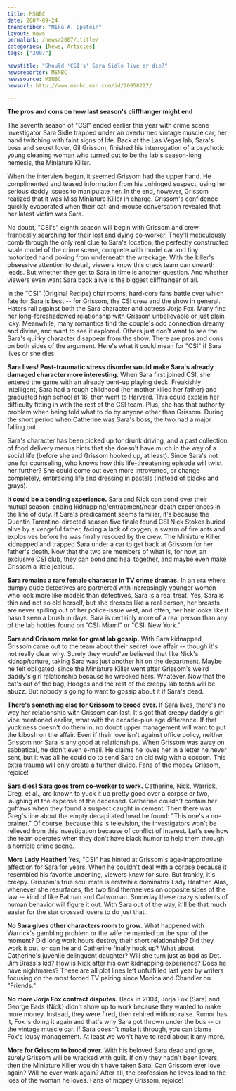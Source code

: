 ```yaml
---
title: MSNBC
date: 2007-09-24
transcriber: "Mika A. Epstein"
layout: news
permalink: /news/2007/:title/
categories: [News, Articles]
tags: ["2007"]

newstitle: "Should 'CSI's' Sara Sidle live or die?"
newsreporter: MSNBC
newssource: MSNBC
newsurl: http://www.msnbc.msn.com/id/20958227/

---
```


**The pros and cons on how last season's cliffhanger might end**

The seventh season of "CSI" ended earlier this year with crime scene investigator Sara Sidle trapped under an overturned vintage muscle car, her hand twitching with faint signs of life. Back at the Las Vegas lab, Sara's boss and secret lover, Gil Grissom, finished his interrogation of a psychotic young cleaning woman who turned out to be the lab's season-long nemesis, the Miniature Killer.

When the interview began, it seemed Grissom had the upper hand. He complimented and teased information from his unhinged suspect, using her serious daddy issues to manipulate her. In the end, however, Grissom realized that it was Miss Miniature Killer in charge. Grissom's confidence quickly evaporated when their cat-and-mouse conversation revealed that her latest victim was Sara.

No doubt, "CSI's" eighth season will begin with Grissom and crew frantically searching for their lost and dying co-worker. They'll meticulously comb through the only real clue to Sara's location, the perfectly constructed scale model of the crime scene, complete with model car and tiny motorized hand poking from underneath the wreckage. With the killer's obsessive attention to detail, viewers know this crack team can unearth leads. But whether they get to Sara in time is another question. And whether viewers even want Sara back alive is the biggest cliffhanger of all.

In the "CSI" (Original Recipe) chat rooms, hard-core fans battle over which fate for Sara is best -- for Grissom, the CSI crew and the show in general. Haters rail against both the Sara character and actress Jorja Fox. Many find her long-foreshadowed relationship with Grissom unbelievable or just plain icky. Meanwhile, many romantics find the couple's odd connection dreamy and divine, and want to see it explored. Others just don't want to see the Sara's quirky character disappear from the show. There are pros and cons on both sides of the argument. Here's what it could mean for "CSI" if Sara lives or she dies.

**Sara lives!**
**Post-traumatic stress disorder would make Sara's already damaged character more interesting.** When Sara first joined CSI, she entered the game with an already bent-up playing deck. Freakishly intelligent, Sara had a rough childhood (her mother killed her father) and graduated high school at 16, then went to Harvard. This could explain her difficulty fitting in with the rest of the CSI team. Plus, she has that authority problem when being told what to do by anyone other than Grissom. During the short period when Catherine was Sara's boss, the two had a major falling out.

Sara's character has been picked up for drunk driving, and a past collection of food delivery menus hints that she doesn't have much in the way of a social life (before she and Grissom hooked up, at least). Since Sara's not one for counseling, who knows how this life-threatening episode will twist her further? She could come out even more introverted, or change completely, embracing life and dressing in pastels (instead of blacks and grays).

**It could be a bonding experience.** Sara and Nick can bond over their mutual season-ending kidnapping/entrapment/near-death experiences in the line of duty. If Sara's predicament seems familiar, it's because the Quentin Tarantino-directed season five finale found CSI Nick Stokes buried alive by a vengeful father, facing a lack of oxygen, a swarm of fire ants and explosives before he was finally rescued by the crew. The Miniature Killer kidnapped and trapped Sara under a car to get back at Grissom for her father's death. Now that the two are members of what is, for now, an exclusive CSI club, they can bond and heal together, and maybe even make Grissom a little jealous.

**Sara remains a rare female character in TV crime dramas.** In an era where dumpy dude detectives are partnered with increasingly younger women who look more like models than detectives, Sara is a real treat. Yes, Sara is thin and not so old herself, but she dresses like a real person, her breasts are never spilling out of her police-issue vest, and often, her hair looks like it hasn't seen a brush in days. Sara is certainly more of a real person than any of the lab hotties found on "CSI: Miami" or "CSI: New York."

**Sara and Grissom make for great lab gossip.** With Sara kidnapped, Grissom came out to the team about their secret love affair -- though it's not really clear why. Surely they would've believed that like Nick's kidnap/torture, taking Sara was just another hit on the department. Maybe he felt obligated, since the Miniature Killer went after Grissom's weird daddy's girl relationship because he wrecked hers. Whatever. Now that the cat's out of the bag, Hodges and the rest of the creepy lab techs will be abuzz. But nobody's going to want to gossip about it if Sara's dead.

**There's something else for Grissom to brood over.** If Sara lives, there's no way her relationship with Grissom can last. It's got that creepy daddy's girl vibe mentioned earlier, what with the decade-plus age difference. If that yuckiness doesn't do them in, no doubt upper management will want to put the kibosh on the affair. Even if their love isn't against office policy, neither Grissom nor Sara is any good at relationships. When Grissom was away on sabbatical, he didn't even e-mail. He claims he loves her in a letter he never sent, but it was all he could do to send Sara an old twig with a cocoon. This extra trauma will only create a further divide. Fans of the mopey Grissom, rejoice!

**Sara dies!**
**Sara goes from co-worker to work.** Catherine, Nick, Warrick, Greg, et al., are known to yuck it up pretty good over a corpse or two, laughing at the expense of the deceased. Catherine couldn't contain her guffaws when they found a suspect caught in cement. Then there was Greg's line about the empty decapitated head he found: "This one's a no-brainer." Of course, because this is television, the investigators won't be relieved from this investigation because of conflict of interest. Let's see how the team operates when they don't have black humor to help them through a horrible crime scene.

**More Lady Heather!** Yes, "CSI" has hinted at Grissom's age-inappropriate affection for Sara for years. When he couldn't deal with a corpse because it resembled his favorite underling, viewers knew for sure. But frankly, it's creepy. Grissom's true soul mate is erstwhile dominatrix Lady Heather. Alas, whenever she resurfaces, the two find themselves on opposite sides of the law -- kind of like Batman and Catwoman. Someday these crazy students of human behavior will figure it out. With Sara out of the way, it'll be that much easier for the star crossed lovers to do just that.

**No Sara gives other characters room to grow.** What happened with Warrick's gambling problem or the wife he married on the spur of the moment? Did long work hours destroy their short relationship? Did they work it out, or can he and Catherine finally hook up? What about Catherine's juvenile delinquent daughter? Will she turn just as bad as Det. Jim Brass's kid? How is Nick after his own kidnapping experience? Does he have nightmares? These are all plot lines left unfulfilled last year by writers focusing on the most forced TV pairing since Monica and Chandler on "Friends."

**No more Jorja Fox contract disputes.** Back in 2004, Jorja Fox (Sara) and George Eads (Nick) didn't show up to work because they wanted to make more money. Instead, they were fired, then rehired with no raise. Rumor has it, Fox is doing it again and that's why Sara got thrown under the bus -- or the vintage muscle car. If Sara doesn't make it through, you can blame Fox's lousy management. At least we won't have to read about it any more.

**More for Grissom to brood over.** With his beloved Sara dead and gone, surely Grissom will be wracked with guilt. If only they hadn't been lovers, then the Miniature Killer wouldn't have taken Sara! Can Grissom ever love again? Will he ever work again? After all, the profession he loves lead to the loss of the woman he loves. Fans of mopey Grissom, rejoice!
